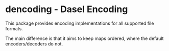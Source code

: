 # dencoding - Dasel Encoding

This package provides encoding implementations for all supported file formats.

The main difference is that it aims to keep maps ordered, where the default encoders/decoders do not.
